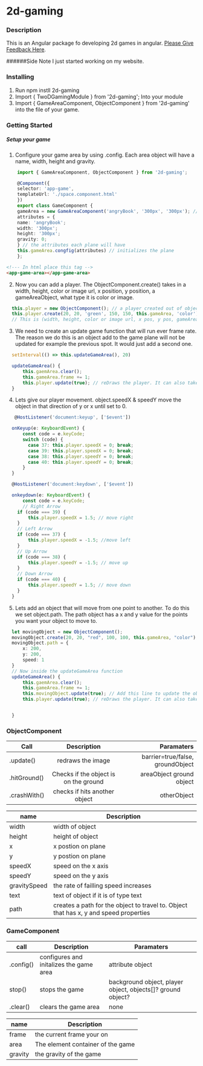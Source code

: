 # 2d-gaming

### Description
This is an Angular package fo developing 2d games in angular.
[Please Give Feedback Here](https://cwestblue.github.io/deployWeb/forms).

######Side Note
I just started working on my website.

### Installing
1. Run npm instll 2d-gaming
2. Import { TwoDGamingModule } from '2d-gaming'; Into your module
3. Import { GameAreaComponent, ObjectComponent } from '2d-gaming' into the file of your game.


### Getting Started
##### Setup your game
1. Configure your game area by using .config. Each area object will have a name, width, height and gravity.
```typescript
    import { GameAreaComponent, ObjectComponent } from '2d-gaming';

    @Component({
    selector: 'app-game',
    templateUrl: './space.component.html'
    })
    export class GameComponent {
    gameArea = new GameAreaComponent('angryBook', '300px', '300px'); // Your game plane
    attributes = {
    name: 'angryBook';
    width: '300px';
    height: '300px';
    gravity: 0;
    } // the attributes each plane will have
    this.gameArea.congfig(attributes) // initializes the plane
    };
  ```
  ```html
  <!--- In html place this tag -->
  <app-game-area></app-game-area>
  ```
  2. Now you can add a player. The ObjectComponent.create() takes in a width, height, color or image url, x position, y position, a gameAreaObject, what type it is color or image.
  ```typescript
    this.player = new ObjectComponent(); // a player created out of object
    this.player.create(20, 20, 'green', 150, 150, this.gameArea, 'color');
    // This is (width, height, color or image url, x pos, y pos, gameAreaObject/areaName, ofType color or image)

  ```

  3.  We need to create an update game function that will run ever frame rate. The reason we do this is an object add to the game plane will not be updated for example the previous spot. It would just add a second one.
  ```typescript
    setInterval(() => this.updateGameArea(), 20)

    updateGameArea() {
        this.gaemArea.clear();
        this.gameArea.frame += 1;
        this.player.update(true); // reDraws the player. It can also take  a groundObject, and  true or false if you want barriers. 
    }
  ```
  4. Lets give our player movement. object.speedX & speedY move the object in that direction of y or x until set to 0.
  ```typescript
     @HostListener('document:keyup', ['$event'])

    onKeyup(e: KeyboardEvent) {
        const code = e.keyCode;
        switch (code) {
          case 37: this.player.speedX = 0; break;
          case 39: this.player.speedX = 0; break;
          case 38: this.player.speedY = 0; break;
          case 40: this.player.speedY = 0; break;
        }
    }

    @HostListener('document:keydown', ['$event'])

    onkeydown(e: KeyboardEvent) {
        const code = e.keyCode;
        // Right Arrow
      if (code === 39) {
          this.player.speedX = 1.5; // move right
      }
      // Left Arrow
      if (code === 37) {
          this.player.speedX = -1.5; //move left
      }
      // Up Arrow
      if (code === 38) {
          this.player.speedY = -1.5; // move up
      }
      // Down Arrow
      if (code === 40) {
          this.player.speedY = 1.5; // move down
      }
    }
  ```
  5. Lets add an object that will move from one point to another. To do this we set object.path. The path object has a x and y value for the points you want your object to move to.
  ```typescript
    let movingObject = new ObjectComponent();
    movingObject.create(20, 20, "red", 100, 100, this.gameArea, "color");
    movingObject.path = {
        x: 200,
        y: 200,
        speed: 1
    }
    // Now inside the updateGameArea function
    updateGameArea() {
        this.gaemArea.clear();
        this.gameArea.frame += 1;
        this.movingObject.update(true); // Add this line to update the objects movement
        this.player.update(true); // reDraws the player. It can also take  a true or false if you want barriers and a groundObject if you have one.


    }

  ```
### ObjectComponent
|  Call      | Description         | Paramaters |
| ----       |:-------------------:| ----------:|
| .update()  | redraws the image   | barrier=true/false, groundObject|
| .hitGround() | Checks if the object is on the ground | areaObject ground object |
| .crashWith() | checks if hits another object | otherObject |


| name      | Description       |
| --------- | ----------------- |
| width     | width of object   |
| height    | height of object  |
| x         | x postion on plane|
| y         | y postion on plane|
| speedX    | speed on the x axis |
| speedY    | speed on the y axis |
| gravitySpeed | the rate of failling speed increases |
| text | text of object if it is of type text |
| path | creates a path for the object to travel to. Object that has x, y and speed properties|

### GameComponent
| call      | Description         | Paramaters  |
| --------  | ------------------- | ----------- |
| .config() | configures and initalizes the game area | attribute object |
| stop()    | stops the game | background object, player object, objects[]? ground object? |
| .clear() | clears the game area | none |

| name       | Description      |
| ---------- | ---------------- |
| frame      | the current frame your on |
| area       | The element container of the game |
| gravity    | the gravity of the game |

    


